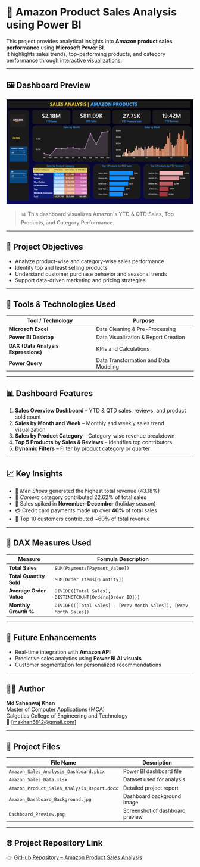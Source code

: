 # 🛒 Amazon Product Sales Analysis using Power BI

This project provides analytical insights into **Amazon product sales performance** using **Microsoft Power BI**.  
It highlights sales trends, top-performing products, and category performance through interactive visualizations.

---

## 🖼️ Dashboard Preview
<img src="Dashboard_Preview.png" alt="Amazon Sales Dashboard" width="900">

> 📊 This dashboard visualizes Amazon's YTD & QTD Sales, Top Products, and Category Performance.

---

## 🎯 Project Objectives
- Analyze product-wise and category-wise sales performance  
- Identify top and least selling products  
- Understand customer purchase behavior and seasonal trends  
- Support data-driven marketing and pricing strategies  

---

## 🧰 Tools & Technologies Used
| Tool / Technology | Purpose |
|--------------------|----------|
| **Microsoft Excel** | Data Cleaning & Pre-Processing |
| **Power BI Desktop** | Data Visualization & Report Creation |
| **DAX (Data Analysis Expressions)** | KPIs and Calculations |
| **Power Query** | Data Transformation and Data Modeling |

---

## 📊 Dashboard Features
1. **Sales Overview Dashboard** – YTD & QTD sales, reviews, and product sold count  
2. **Sales by Month and Week** – Monthly and weekly sales trend visualization  
3. **Sales by Product Category** – Category-wise revenue breakdown  
4. **Top 5 Products by Sales & Reviews** – Identifies top contributors  
5. **Dynamic Filters** – Filter by product category or quarter  

---

## 📈 Key Insights
- 🥇 *Men Shoes* generated the highest total revenue (43.18%)  
- 📸 *Camera* category contributed 22.62% of total sales  
- 📅 Sales spiked in **November–December** (holiday season)  
- 💳 Credit card payments made up over **40%** of total sales  
- 👥 Top 10 customers contributed ~60% of total revenue  

---

## 🧮 DAX Measures Used
| Measure | Formula Description |
|----------|---------------------|
| **Total Sales** | `SUM(Payments[Payment_Value])` |
| **Total Quantity Sold** | `SUM(Order_Items[Quantity])` |
| **Average Order Value** | `DIVIDE([Total Sales], DISTINCTCOUNT(Orders[Order_ID]))` |
| **Monthly Growth %** | `DIVIDE(([Total Sales] - [Prev Month Sales]), [Prev Month Sales])` |

---

## 🚀 Future Enhancements
- Real-time integration with **Amazon API**  
- Predictive sales analytics using **Power BI AI visuals**  
- Customer segmentation for personalized recommendations  

---

## 🧑‍💻 Author
**Md Sahanwaj Khan**  
Master of Computer Applications (MCA)  
Galgotias College of Engineering and Technology  
📧 [mskhan6812@gmail.com]  

---

## 📂 Project Files
| File Name | Description |
|------------|-------------|
| `Amazon_Sales_Analysis_Dashboard.pbix` | Power BI dashboard file |
| `Amazon_Sales_Data.xlsx` | Dataset used for analysis |
| `Amazon_Product_Sales_Analysis_Report.docx` | Detailed project report |
| `Amazon_Dashboard_Background.jpg` | Dashboard background image |
| `Dashboard_Preview.png` | Screenshot of dashboard preview |

---

## 🌐 Project Repository Link
👉 [GitHub Repository – Amazon Product Sales Analysis](https://github.com/Mskhan-6812/Amazon_Product_Sales_Analysis)

